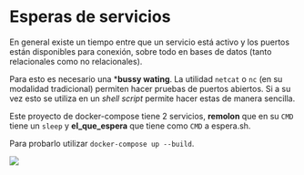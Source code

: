 # Esperas de servicios

En general existe un tiempo entre que un servicio está activo y
los puertos están disponibles para conexión, sobre todo en bases
de datos (tanto relacionales como no relacionales).

Para esto es necesario una ***bussy wating**. La utilidad `netcat` o `nc` 
(en su modalidad tradicional) permiten hacer pruebas de puertos abiertos.
Si a su vez esto se utiliza en un *shell script* permite hacer estas de 
manera sencilla.

Este proyecto de docker-compose tiene 2 servicios, **remolon** que en su `CMD`
tiene un `sleep` y **el_que_espera** que tiene como `CMD` a espera.sh.

Para probarlo utilizar `docker-compose up --build`.


![](docs/esperas.gif)